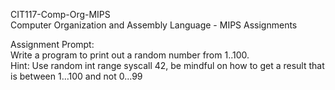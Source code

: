 CIT117-Comp-Org-MIPS  
Computer Organization and Assembly Language - MIPS Assignments  
  
Assignment Prompt:  
Write a program to print out a random number from 1..100.  
Hint: Use random int range syscall 42, be mindful on how to get a result that is between 1…100 and not 0...99
